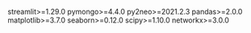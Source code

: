 streamlit>=1.29.0
pymongo>=4.4.0
py2neo>=2021.2.3
pandas>=2.0.0
matplotlib>=3.7.0
seaborn>=0.12.0
scipy>=1.10.0
networkx>=3.0.0
